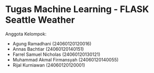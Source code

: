 # Tugas Machine Learning - FLASK Seattle Weather
Anggota Kelompok:
- Agung Ramadhani (24060120120016)
- Annas Bachtiar (24060120140151)
- Farrel Samuel Nicholas (24060120130121)
- Muhammad Akmal Firmansyah (24060120140055)
- Rijal Kurniawan (24060120120001)

